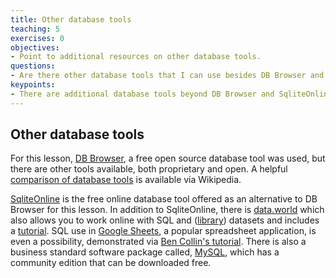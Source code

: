 ```yaml
---
title: Other database tools
teaching: 5
exercises: 0
objectives:
- Point to additional resources on other database tools.
questions:
- Are there other database tools that I can use besides DB Browser and SqliteOnline?
keypoints:
- There are additional database tools beyond DB Browser and SqliteOnline.
---
```


## Other database tools

For this lesson, [DB Browser](https://sqlitebrowser.org), a free open source database tool was used, but there are other tools available, both proprietary and open. A helpful [comparison of database tools](https://en.wikipedia.org/wiki/Comparison_of_database_tools) is available via Wikipedia.

[SqliteOnline](https://sqliteonline.com/) is the free online database tool offered as an alternative to DB Browser for this lesson. In addition to SqliteOnline, there is [data.world](https://data.world) which also allows you to work online with SQL and ([library](https://data.world/datasets/library)) datasets and includes a [tutorial](https://docs.data.world/documentation/sql/concepts/basic/intro.html). SQL use in [Google Sheets](https://www.google.com/sheets/about/), a popular spreadsheet application, is even a possibility, demonstrated via [Ben Collin's tutorial](https://www.benlcollins.com/spreadsheets/google-sheets-query-sql/). There is also a business standard software package called, [MySQL](https://dev.mysql.com/downloads/), which has a community edition that can be downloaded free.

